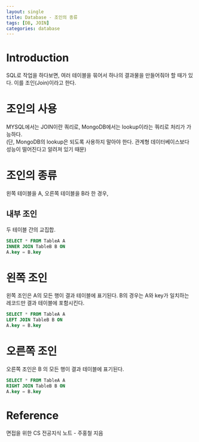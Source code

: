 ```yaml
---
layout: single
title: Database - 조인의 종류
tags: [DB, JOIN]
categories: database
---
```

# Introduction
SQL로 작업을 하다보면, 여러 테이블을 묶어서 하나의 결과물을 만들어줘야 할 때가 있다.
이를 조인(Join)이라고 한다.

# 조인의 사용 
MYSQL에서는 JOIN이란 쿼리로, MongoDB에서는 lookup이라는 쿼리로 처리가 가능하다.   
(단, MongoDB의 lookup은 되도록 사용하지 말아야 한다. 관계형 데이터베이스보다 성능이 떨어진다고 알려져 있기 때문)

# 조인의 종류
왼쪽 테이블을 A, 오른쪽 테이블을 B라 한 경우,

## 내부 조인
두 테이블 간의 교집합.
```sql
SELECT * FROM TableA A
INNER JOIN TableB B ON
A.key = B.key
```

# 왼쪽 조인
왼쪽 조인은 A의 모든 행이 결과 테이블에 표기된다.
B의 경우는 A와 key가 일치하는 레코드만 결과 테이블에 포함시킨다.
```sql
SELECT * FROM TableA A
LEFT JOIN TableB B ON
A.key = B.key
```

# 오른쪽 조인
오른쪽 조인은 B 의 모든 행이 결과 테이블에 표기된다.

```sql
SELECT * FROM TableA A
RIGHT JOIN TableB B ON
A.key = B.key
```

# Reference
면접을 위한 CS 전공지식 노트 - 주홍철 지음         
